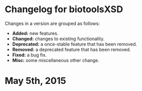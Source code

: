 # Changelog for biotoolsXSD	
Changes in a version are grouped as follows:
* **Added:** new features.
* **Changed:** changes to existing functionality.
* **Deprecated:** a once-stable feature that has been removed.
* **Removed:** a deprecated feature that has been removed.
* **Fixed:** a bug fix.
* **Misc:** some miscellaneous other change.


	
# May 5th, 2015
